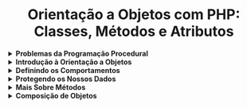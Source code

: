 <h1 align="center">Orientação a Objetos com PHP: Classes, Métodos e Atributos</h1>

<details>
  <summary><strong>Problemas da Programação Procedural</strong></summary>
  <br/>
  <ul>
    <li><a href="https://github.com/lucasrmagalhaes/learning-php/blob/main/php-orientacao-objetos/conta-old.php">Definição explícita de dados</a></li>
  </ul>
</details>

<details>
  <summary><strong>Introdução à Orientação a Objetos</strong></summary>
  <br/>
  <ul>
    <li><a href="https://github.com/lucasrmagalhaes/learning-php/blob/main/php-orientacao-objetos/src/conta.php">Introdução</a></li>
  </ul>
  <p align="justify">
    Classe é a forma de bolo. Objeto é o bolo em si. Quando criamos uma variável a partir de uma classe, estamos criando um objeto, e a classe é apenas o tipo deste objeto.
  </p>

<pre>
<strong>php -a para acessar o terminal interativo do PHP e realizar alguns testes:</strong>

require 'src/Conta.php';

$primeiraConta = new Conta();
$primeiraConta->saldo = 200;
$primeiraConta->cpfTitular = '123.456.789-10';
$primeiraConta->nomeTitular = 'Vinicius Dias';

var_dump($primeiraConta); // Verifique que o objeto já possui os dados necessários de uma conta criada

$segundaConta = new Conta();
$segundaConta->cpfTitular = '987.654.321-10';
$segundaConta->nomeTitular = 'Patricia';
$segundaConta->saldo = 1500;

var_dump($primeiraConta); // Verifique que o objeto não teve seus valores alterados
var_dump($segundaConta); // Note que este objeto possui os valores da segunda conta criada
</pre>

</details>

<details>
  <summary><strong>Definindo os Comportamentos</strong></summary>
  <br/>
  <ul>
    <li><a href="https://github.com/lucasrmagalhaes/learning-php/blob/main/php-orientacao-objetos/src/conta.php">Early Return</a></li>
  </ul>
</details>

<details>
  <summary><strong>Protegendo os Nossos Dados</strong></summary>
  <br/>
  <ul>
    <li><a href="https://github.com/lucasrmagalhaes/learning-php/blob/main/php-orientacao-objetos/src/conta.php">Encapsulamento</a></li>
  </ul>
</details>

<details>
  <summary><strong>Mais Sobre Métodos</strong></summary>
  <br/>
  <p align="left">Método Construtor, privado e destrutor, e membros estáticos.</p>
  <ul>
    <li><a href="https://github.com/lucasrmagalhaes/learning-php/blob/main/php-orientacao-objetos/banco.php">Banco</a></li>
    <li><a href="https://github.com/lucasrmagalhaes/learning-php/blob/main/php-orientacao-objetos/src/conta.php">Conta</a></li>
  </ul>
</details>

<details>
  <summary><strong>Composição de Objetos</strong></summary>
  <br/>
  <p align="left"></p>
  <ul>
    <li><a href="https://github.com/lucasrmagalhaes/learning-php/blob/main/php-orientacao-objetos/banco.php">Banco</a></li>
    <li><a href="https://github.com/lucasrmagalhaes/learning-php/blob/main/php-orientacao-objetos/src/conta.php">Conta</a></li>
    <li><a href="https://github.com/lucasrmagalhaes/learning-php/blob/main/php-orientacao-objetos/src/Titular.php">classe Titular</a></li>
  </ul>
</details>
